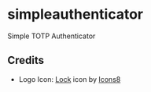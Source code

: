 # simpleauthenticator

Simple TOTP Authenticator

## Credits

- Logo Icon: <a target="_blank" href="https://icons8.com/icon/40348/lock">Lock</a> icon by <a target="_blank" href="https://icons8.com">Icons8</a>
